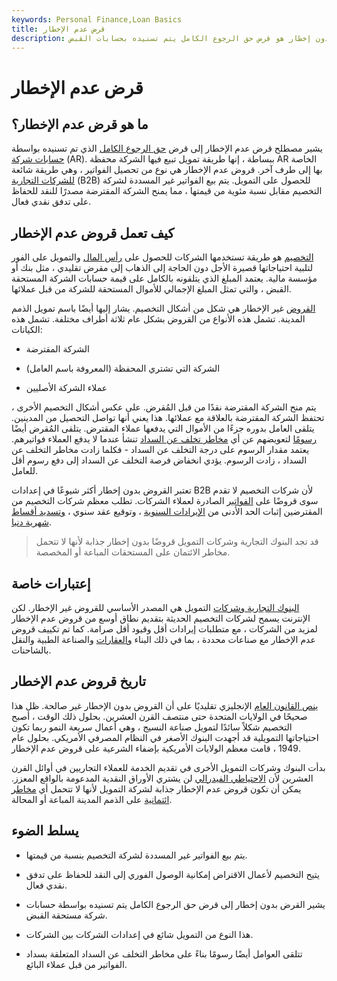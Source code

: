 ```yaml
---
keywords: Personal Finance,Loan Basics
title: قرض عدم الإخطار
description: القرض بدون إخطار هو قرض حق الرجوع الكامل يتم تسنيده بحسابات القبض (AR).
---
```


# قرض عدم الإخطار
## ما هو قرض عدم الإخطار؟

يشير مصطلح قرض عدم الإخطار إلى قرض [حق الرجوع الكامل](/full-recourse) الذي تم تسنيده بواسطة [حسابات شركة](/accountsreceivable) (AR). ببساطة ، إنها طريقة تمويل تبيع فيها الشركة محفظة AR الخاصة بها إلى طرف آخر. قروض عدم الإخطار هي نوع من تحصيل الفواتير ، وهي طريقة شائعة [للشركات التجارية](/btob) (B2B) للحصول على التمويل. يتم بيع الفواتير غير المسددة لشركة التخصيم مقابل نسبة مئوية من قيمتها ، مما يمنح الشركة المقترضة مصدرًا للنقد للحفاظ على تدفق نقدي فعال.

## كيف تعمل قروض عدم الإخطار

[التخصيم](/factor) هو طريقة تستخدمها الشركات للحصول على [رأس المال](/capital) والتمويل على الفور لتلبية احتياجاتها قصيرة الأجل دون الحاجة إلى الذهاب إلى مقرض تقليدي ، مثل بنك أو مؤسسة مالية. يعتمد المبلغ الذي يتلقونه بالكامل على قيمة حسابات الشركة المستحقة القبض ، والتي تمثل المبلغ الإجمالي للأموال المستحقة للشركة من قبل عملائها.

[القروض](/loan) غير الإخطار هي شكل من أشكال التخصيم. يشار إليها أيضًا باسم تمويل الذمم المدينة. تشمل هذه الأنواع من القروض بشكل عام ثلاثة أطراف مختلفة. تشمل هذه الكيانات:

- الشركة المقترضة

- الشركة التي تشتري المحفظة (المعروفة باسم العامل)

- عملاء الشركة الأصليين

يتم منح الشركة المقترضة نقدًا من قبل المُقرض. على عكس أشكال التخصيم الأخرى ، تحتفظ الشركة المقترضة بالعلاقة مع عملائها. هذا يعني أنها تواصل التحصيل من المدينين. يتلقى العامل بدوره جزءًا من الأموال التي يدفعها عملاء المقترض. يتلقى المُقرض أيضًا [رسومًا](/fee) لتعويضهم عن أي [مخاطر تخلف عن السداد](/defaultrisk) تنشأ عندما لا يدفع العملاء فواتيرهم. يعتمد مقدار الرسوم على درجة التخلف عن السداد - فكلما زادت مخاطر التخلف عن السداد ، زادت الرسوم. يؤدي انخفاض فرصة التخلف عن السداد إلى دفع رسوم أقل للعامل.

تعتبر القروض بدون إخطار أكثر شيوعًا في إعدادات B2B لأن شركات التخصيم لا تقدم سوى قروضًا على [الفواتير](/invoice) الصادرة لعملاء الشركات. تطلب معظم شركات التخصيم من المقترضين إثبات الحد الأدنى من [الإيرادات السنوية](/revenue) ، وتوقيع عقد سنوي ، [وتسديد أقساط شهرية دنيا](/minimum-monthly-payment).

> قد تجد البنوك التجارية وشركات التمويل قروضًا بدون إخطار جذابة لأنها لا تتحمل مخاطر الائتمان على المستحقات المباعة أو المخصصة.

>

## إعتبارات خاصة

[البنوك التجارية وشركات](/commercialbank) التمويل هي المصدر الأساسي للقروض غير الإخطار. لكن الإنترنت يسمح لشركات التخصيم الحديثة بتقديم نطاق أوسع من قروض عدم الإخطار لمزيد من الشركات ، مع متطلبات إيرادات أقل وقيود أقل صرامة. كما تم تكييف قروض عدم الإخطار مع صناعات محددة ، بما في ذلك البناء [والعقارات](/realestate) والصناعة الطبية والنقل بالشاحنات.

## تاريخ قروض عدم الإخطار

[ينص القانون العام](/common-law) الإنجليزي تقليديًا على أن القروض بدون الإخطار غير صالحة. ظل هذا صحيحًا في الولايات المتحدة حتى منتصف القرن العشرين. بحلول ذلك الوقت ، أصبح التخصيم شكلاً سائدًا لتمويل صناعة النسيج ، وهي أعمال سريعة النمو ربما تكون احتياجاتها التمويلية قد أجهدت البنوك الأصغر في النظام المصرفي الأمريكي. بحلول عام 1949 ، قامت معظم الولايات الأمريكية بإضفاء الشرعية على قروض عدم الإخطار.

بدأت البنوك وشركات التمويل الأخرى في تقديم الخدمة للعملاء التجاريين في أوائل القرن العشرين لأن [الاحتياطي الفيدرالي](/federalreservebank) لن يشتري الأوراق النقدية المدعومة بالواقع المعزز. يمكن أن تكون قروض عدم الإخطار جذابة لشركة التمويل لأنها لا تتحمل أي [مخاطر ائتمانية](/creditrisk) على الذمم المدينة المباعة أو المحالة.

## يسلط الضوء

- يتم بيع الفواتير غير المسددة لشركة التخصيم بنسبة من قيمتها.

- يتيح التخصيم لأعمال الاقتراض إمكانية الوصول الفوري إلى النقد للحفاظ على تدفق نقدي فعال.

- يشير القرض بدون إخطار إلى قرض حق الرجوع الكامل يتم تسنيده بواسطة حسابات شركة مستحقة القبض.

- هذا النوع من التمويل شائع في إعدادات الشركات بين الشركات.

- تتلقى العوامل أيضًا رسومًا بناءً على مخاطر التخلف عن السداد المتعلقة بسداد الفواتير من قبل عملاء البائع.

